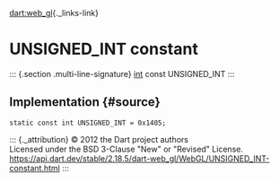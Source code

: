 [dart:web\_gl](../../dart-web_gl/dart-web_gl-library){._links-link}

UNSIGNED\_INT constant
======================

::: {.section .multi-line-signature}
[int](../../dart-core/int-class) const UNSIGNED\_INT
:::

Implementation {#source}
--------------

``` {.language-dart data-language="dart"}
static const int UNSIGNED_INT = 0x1405;
```

::: {._attribution}
© 2012 the Dart project authors\
Licensed under the BSD 3-Clause \"New\" or \"Revised\" License.\
<https://api.dart.dev/stable/2.18.5/dart-web_gl/WebGL/UNSIGNED_INT-constant.html>
:::
